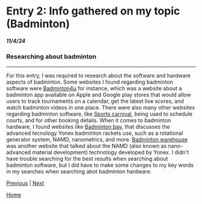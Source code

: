 # Entry 2: Info gathered on my topic (Badminton)
##### 11/4/24

### Researching about badminton

---

For this entry, I was required to research about the software and hardware aspects of badminton. Some websites I found regarding badminton software were [Badminton4u](https://bwfbadminton.com/badminton4u/) for instance, which was a website about a badminton app available on Apple and Google play stores that would allow users to track tournaments on a calendar, get the latest live scores, and watch badminton videos in one place. There were also many other websites regarding badminton software, like [Sports carnival](https://sportscarnival.com/sports/badminton-software), being used to schedule courts, and for other booking details. When it comes to badminton hardware, I found websites like [Badminton bay](https://www.badmintonbay.com/yonex-racket-technology.html?srsltid=AfmBOopgYadYPVKRLaXbbQefD034KIWWS7uNyV6hR-zf0d3CUS_u33_l), that discusses the advanced tecnology Yonex badminton rackets use, such as a rotational generator system, NAMD, nanometrics, and more. [Badminton warehouse](https://www.badmintonwarehouse.com/blogs/news/what-is-namd-technology#:~:text=It%20stands%20for%20%22Nano-Advanced%20Material%20Development%22%20and%20is,with%20increased%20power%20and%20speed%20on%20their%20shots) was another website that talked about the NAMD (also known as nano-advanced material development) technology developed by Yonex. 
I didn't have trouble searching for the best results when searching about badminton software, but I did have to make some changes to my key words in my searches when searching abot badminton hardware.
 
[Previous](entry01.md) | [Next](entry03.md)

[Home](../README.md)
